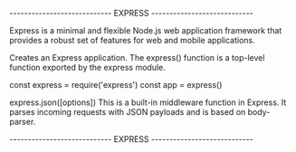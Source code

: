 ---------------------------- EXPRESS ----------------------------


Express is a minimal and flexible Node.js web application framework that provides a robust set of features for web and mobile applications.

Creates an Express application. The express() function is a top-level function exported by the express module.

const express = require('express')
const app = express()

express.json([options])
This is a built-in middleware function in Express. It parses incoming requests with JSON payloads and is based on body-parser.

---------------------------- EXPRESS ----------------------------
